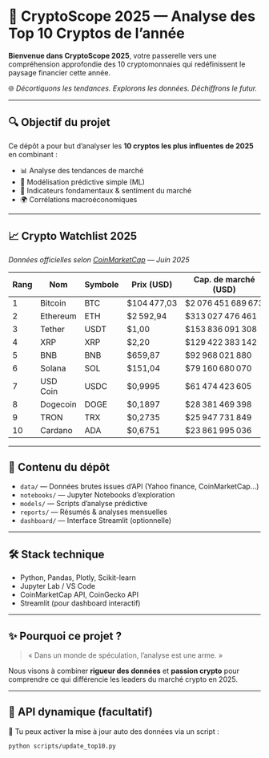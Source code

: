# 🚀 CryptoScope 2025 — Analyse des Top 10 Cryptos de l’année

**Bienvenue dans CryptoScope 2025**, votre passerelle vers une compréhension approfondie des 10 cryptomonnaies qui redéfinissent le paysage financier cette année.

🌐 *Décortiquons les tendances. Explorons les données. Déchiffrons le futur.*

---

## 🔍 Objectif du projet

Ce dépôt a pour but d’analyser les **10 cryptos les plus influentes de 2025** en combinant :

- 📊 Analyse des tendances de marché  
- 🤖 Modélisation prédictive simple (ML)  
- 🧠 Indicateurs fondamentaux & sentiment du marché  
- 🌍 Corrélations macroéconomiques  

---

## 📈 Crypto Watchlist 2025  
*Données officielles selon [CoinMarketCap](https://coinmarketcap.com) — Juin 2025*

| Rang | Nom         | Symbole | Prix (USD)     | Cap. de marché (USD)        |
|------|-------------|---------|----------------|------------------------------|
| 1    | Bitcoin     | BTC     | $104 477,03     | $2 076 451 689 673           |
| 2    | Ethereum    | ETH     | $2 592,94       | $313 027 476 461             |
| 3    | Tether      | USDT    | $1,00           | $153 836 091 308             |
| 4    | XRP         | XRP     | $2,20           | $129 422 383 142             |
| 5    | BNB         | BNB     | $659,87         | $92 968 021 880              |
| 6    | Solana      | SOL     | $151,04         | $79 160 680 070              |
| 7    | USD Coin    | USDC    | $0,9995         | $61 474 423 605              |
| 8    | Dogecoin    | DOGE    | $0,1897         | $28 381 469 398              |
| 9    | TRON        | TRX     | $0,2735         | $25 947 731 849              |
| 10   | Cardano     | ADA     | $0,6751         | $23 861 995 036              |

---

## 💎 Contenu du dépôt

- `data/` — Données brutes issues d’API (Yahoo finance, CoinMarketCap…)
- `notebooks/` — Jupyter Notebooks d’exploration
- `models/` — Scripts d’analyse prédictive
- `reports/` — Résumés & analyses mensuelles
- `dashboard/` — Interface Streamlit (optionnelle)

---

## 🛠️ Stack technique

- Python, Pandas, Plotly, Scikit-learn
- Jupyter Lab / VS Code
- CoinMarketCap API, CoinGecko API
- Streamlit (pour dashboard interactif)

---

## ✨ Pourquoi ce projet ?

> « Dans un monde de spéculation, l’analyse est une arme. »

Nous visons à combiner **rigueur des données** et **passion crypto** pour comprendre ce qui différencie les leaders du marché crypto en 2025.

---

## 📡 API dynamique (facultatif)

📌 Tu peux activer la mise à jour auto des données via un script :

```bash
python scripts/update_top10.py
